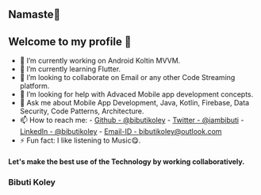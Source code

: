 ## Namaste🙏
## Welcome to my profile 👋

- 🔭 I’m currently working on Android Koltin MVVM.
- 🌱 I’m currently learning Flutter.
- 👯 I’m looking to collaborate on Email or any other Code Streaming platform.
- 🤔 I’m looking for help with Advaced Mobile app development concepts.
- 💬 Ask me about Mobile App Development, Java, Kotlin, Firebase, Data Security, Code Patterns, Architecture.
- 📫 How to reach me: 
         - [Github - @bibutikoley](https://bibutikoley.github.io/)
         - [Twitter - @iambibuti](https://twitter.com/iambibuti)
         - [LinkedIn - @bibutikoley](https://www.linkedin.com/in/bibutikoley/)
         - [Email-ID - bibutikoley@outlook.com](mailto://bibutikoley@outlook.com)
- ⚡ Fun fact: I like listening to Music😋.

#### Let's make the best use of the Technology by working collaboratively.
### Bibuti Koley
